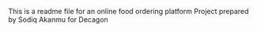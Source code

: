 This is a readme file for an online food ordering platform 
Project prepared by Sodiq Akanmu for Decagon
